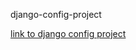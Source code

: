 django-config-project

[link to django config project](https://django-config-project.herokuapp.com/)

